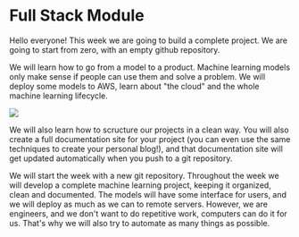 # Full Stack Module

Hello everyone! This week we are going to build a complete project. We are going to start from zero, with an empty github repository.

We will learn how to go from a model to a product. Machine learning models only make sense if people can use them and solve a problem. We will deploy some models to AWS, learn about "the cloud" and the whole machine learning lifecycle.

![](https://static.wikia.nocookie.net/memepediadankmemes/images/0/01/297.jpg/revision/latest?cb=20180908193511)

We will also learn how to scructure our projects in a clean way. You will also create a full documentation site for your project (you can even use the same techniques to create your personal blog!), and that documentation site will get updated automatically when you push to a git repository.

We will start the week with a new git repository. Throughout the week we will develop a complete machine learning project, keeping it organized, clean and documented. The models will have some interface for users, and we will deploy as much as we can to remote servers. However, we are engineers, and we don't want to do repetitive work, computers can do it for us. That's why we will also try to automate as many things as possible.